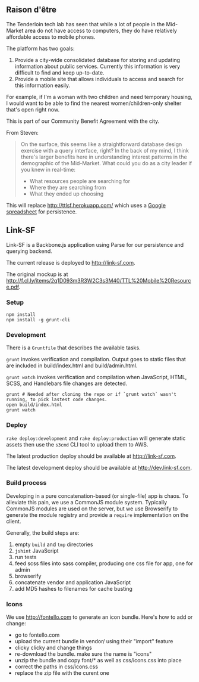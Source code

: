 ## Raison d'être

The Tenderloin tech lab has seen that while a lot of people in the Mid-Market area do not have access to computers, they do have relatively affordable access to mobile phones.

The platform has two goals:

1. Provide a city-wide consolidated database for storing and updating information about public services. Currently this information is very difficult to find and keep up-to-date.
1. Provide a mobile site that allows individuals to access and search for this information easily.

For example, if I'm a woman with two children and need temporary housing, I would want to be able to find the nearest women/children-only shelter that's open right now.

This is part of our Community Benefit Agreement with the city.

From Steven:
> On the surface, this seems like a straightforward database design exercise with a query interface, right? In the back of my mind, I think there's larger benefits here in understanding interest patterns in the demographic of the Mid-Market. What could you do as a city leader if you knew in real-time:
>
>- What resources people are searching for
>- Where they are searching from
>- What they ended up choosing

This will replace http://ttlsf.herokuapp.com/ which uses a [Google spreadsheet](https://docs.google.com/spreadsheet/ccc?key=0AkkJeKqc-HDpdE5INXRRYVdMVmd5ay15dm5LZEdPLWc#gid=0) for persistence.

## Link-SF

Link-SF is a Backbone.js application using Parse for our persistence and querying backend.

The current release is deployed to http://link-sf.com.

The original mockup is at http://f.cl.ly/items/2q1D093m3R3W2C3s3M40/TTL%20Mobile%20Resource.pdf.

### Setup

```
npm install
npm install -g grunt-cli
```

### Development

There is a `Gruntfile` that describes the available tasks.

`grunt` invokes verification and compilation. Output goes to static files that are included in build/index.html and build/admin.html.

`grunt watch` invokes verification and compilation when JavaScript, HTML, SCSS, and Handlebars file changes are detected.

```
grunt # Needed after cloning the repo or if `grunt watch` wasn't running, to pick lastest code changes.
open build/index.html
grunt watch
```

### Deploy

`rake deploy:development` and `rake deploy:production` will generate static assets then use the `s3cmd` CLI tool to upload them to AWS.

The latest production deploy should be available at http://link-sf.com.

The latest development deploy should be available at http://dev.link-sf.com.

### Build process

Developing in a pure concatenation-based (or single-file) app is chaos. To alleviate this pain, we use a CommonJS module system. Typically CommonJS modules are used on the server, but we use Browserify to generate the module registry and provide a `require` implementation on the client.

Generally, the build steps are:

1. empty `build` and `tmp` directories
1. `jshint` JavaScript
1. run tests
1. feed scss files into sass compiler, producing one css file for app, one for admin
1. browserify
1. concatenate vendor and application JavaScript
1. add MD5 hashes to filenames for cache busting

### Icons

We use http://fontello.com to generate an icon bundle.  Here's how to add or change:
- go to fontello.com
- upload the current bundle in vendor/ using their "import" feature
- clicky clicky and change things
- re-download the bundle.  make sure the name is "icons"
- unzip the bundle and copy font/* as well as css/icons.css into place
- correct the paths in css/icons.css
- replace the zip file with the curent one
